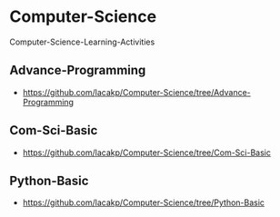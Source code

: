# Computer-Science
Computer-Science-Learning-Activities

## Advance-Programming
- https://github.com/lacakp/Computer-Science/tree/Advance-Programming

## Com-Sci-Basic
- https://github.com/lacakp/Computer-Science/tree/Com-Sci-Basic

## Python-Basic
- https://github.com/lacakp/Computer-Science/tree/Python-Basic
